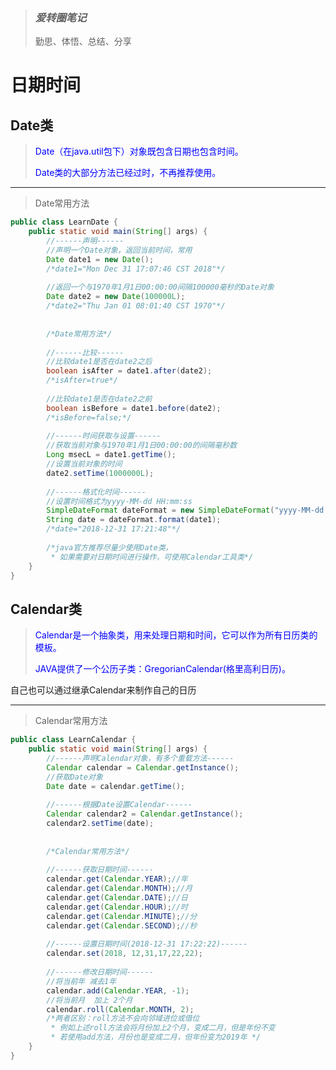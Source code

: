 > ### *爱转圈笔记*
> 勤思、体悟、总结、分享

# 日期时间

## Date类
> <p style="color:blue">Date（在java.util包下）对象既包含日期也包含时间。</p>
> <p style="color:blue">Date类的大部分方法已经过时，不再推荐使用。</p>

***

> <p>Date常用方法</p>

```java
public class LearnDate {
	public static void main(String[] args) {
		//------声明------
		//声明一个Date对象，返回当前时间，常用
		Date date1 = new Date();
		/*date1="Mon Dec 31 17:07:46 CST 2018"*/
		
		//返回一个与1970年1月1日00:00:00间隔100000毫秒的Date对象
		Date date2 = new Date(100000L);
		/*date2="Thu Jan 01 08:01:40 CST 1970"*/
		
		
		/*Date常用方法*/
		
		//------比较------
		//比较date1是否在date2之后
		boolean isAfter = date1.after(date2);
		/*isAfter=true*/
		
		//比较date1是否在date2之前
		boolean isBefore = date1.before(date2);
		/*isBefore=false;*/
		
		//------时间获取与设置------
		//获取当前对象与1970年1月1日00:00:00的间隔毫秒数
		Long msecL = date1.getTime();
		//设置当前对象的时间
		date2.setTime(1000000L);
		
		//------格式化时间------
		//设置时间格式为yyyy-MM-dd HH:mm:ss
		SimpleDateFormat dateFormat = new SimpleDateFormat("yyyy-MM-dd HH:mm:ss");
		String date = dateFormat.format(date1);
		/*date="2018-12-31 17:21:48"*/
		
		/*java官方推荐尽量少使用Date类，
		 * 如果需要对日期时间进行操作，可使用Calendar工具类*/
	}
}

```

## Calendar类
> <p style="color:blue">Calendar是一个抽象类，用来处理日期和时间，它可以作为所有日历类的模板。</p>
> <p style="color:blue">JAVA提供了一个公历子类：GregorianCalendar(格里高利日历)。</p>
自己也可以通过继承Calendar来制作自己的日历

***

> <p>Calendar常用方法</p>

```java
public class LearnCalendar {
	public static void main(String[] args) {
		//------声明Calendar对象，有多个重载方法------
		Calendar calendar = Calendar.getInstance();
		//获取Date对象
		Date date = calendar.getTime();
		
		//------根据Date设置Calendar------
		Calendar calendar2 = Calendar.getInstance();
		calendar2.setTime(date);
		
		
		/*Calendar常用方法*/
		
		//------获取日期时间------
		calendar.get(Calendar.YEAR);//年
		calendar.get(Calendar.MONTH);//月
		calendar.get(Calendar.DATE);//日
		calendar.get(Calendar.HOUR);//时
		calendar.get(Calendar.MINUTE);//分
		calendar.get(Calendar.SECOND);//秒
		
		//------设置日期时间(2018-12-31 17:22:22)------
		calendar.set(2018, 12,31,17,22,22);
		
		//------修改日期时间------
		//将当前年 减去1年
		calendar.add(Calendar.YEAR, -1);
		//将当前月  加上 2个月
		calendar.roll(Calendar.MONTH, 2);
		/*两者区别：roll方法不会向邻域进位或借位
		 * 例如上述roll方法会将月份加上2个月，变成二月，但是年份不变
		 * 若使用add方法，月份也是变成二月，但年份变为2019年 */
	}
}
```
